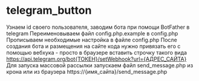 # telegram_button
Узнаем id своего пользователя, заводим бота при помощи BotFather в telegram
Переименовываем файл config.php.example в config.php 
Прописываем необходимые настройка в файле config.php
После создания бота и размещения на сайте кода нужно привязать его с помощью вебхука - просто в браузере вставить строчку такого вида https://api.telegram.org/bot{ТОКЕН}/setWebhook?url={АДРЕС_САЙТА}
Для запуска массовой рассылки запускаем файл send_message.php из крона или из браузера https://{имя_сайта}/send_message.php